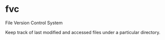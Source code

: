 # fvc
File Version Control System

Keep track of last modified and accessed files under a particular directory.
